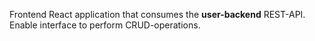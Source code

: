 Frontend React application that consumes the **user-backend** REST-API. Enable interface to perform CRUD-operations. 
